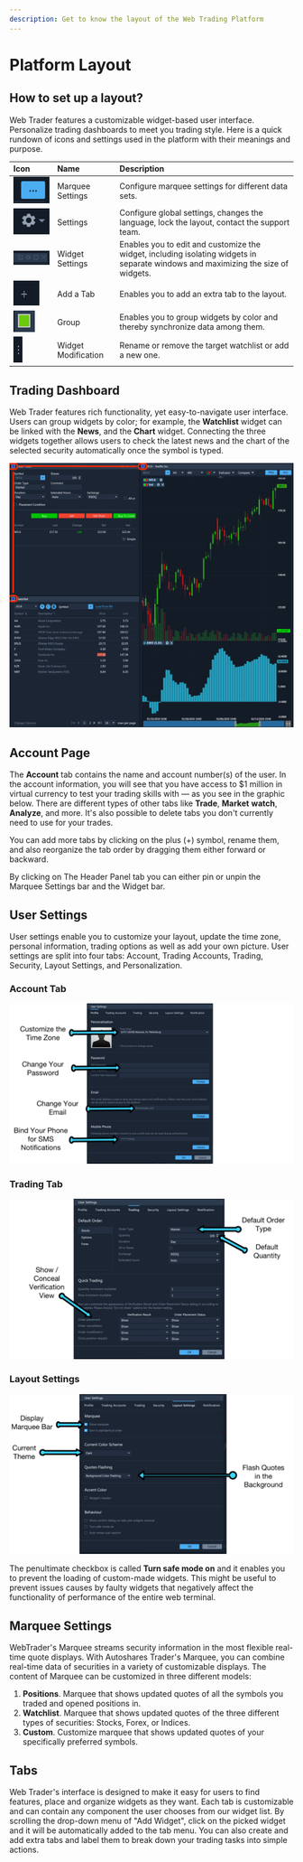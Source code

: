 ```yaml
---
description: Get to know the layout of the Web Trading Platform
---
```


# Platform Layout

## How to set up a layout?

Web Trader features a customizable widget-based user interface. Personalize trading dashboards to meet you trading style. Here is a quick rundown of icons and settings used in the platform with their meanings and purpose.

| Icon | Name | Description |
| :--- | :--- | :--- |
| ![](../../.gitbook/assets/screenshot-2020-03-19-at-16.12.34.png) | Marquee Settings | Configure marquee settings for different data sets. |
| ![](../../.gitbook/assets/screenshot-2020-03-19-at-16.16.37.png) | Settings | Configure global settings, changes the language, lock the layout, contact the support team. |
| ![](../../.gitbook/assets/screenshot-2020-03-19-at-16.20.33.png) | Widget Settings | Enables you to edit and customize the widget, including isolating widgets in separate windows and maximizing the size of widgets. |
| ![](../../.gitbook/assets/screenshot-2020-03-19-at-16.24.10.png) | Add a Tab | Enables you to add an extra tab to the layout. |
| ![](../../.gitbook/assets/screenshot-2020-03-19-at-16.37.31.png) | Group | Enables you to group widgets by color and thereby synchronize data among them. |
| ![](../../.gitbook/assets/screenshot-2020-03-19-at-16.38.55.png) | Widget Modification | Rename or remove the target watchlist or add a new one. |

## Trading Dashboard

Web Trader features rich functionality, yet easy-to-navigate user interface. Users can group widgets by color; for example, the **Watchlist** widget can be linked with the **News**, and the **Chart** widget. Connecting the three widgets together allows users to check the latest news and the chart of the selected security automatically once the symbol is typed.

![](../../.gitbook/assets/screenshot-2020-03-19-at-16.42.42.png)

## Account Page

The **Account** tab contains the name and account number\(s\) of the user. In the account information, you will see that you have access to $1 million in virtual currency to test your trading skills with — as you see in the graphic below. There are different types of other tabs like **Trade**, **Market** **watch**, **Analyze**, and more. It's also possible to delete tabs you don't currently need to use for your trades.

You can add more tabs by clicking on the plus \(+\) symbol, rename them, and also reorganize the tab order by dragging them either forward or backward.

By clicking on The Header Panel tab you can either pin or unpin the Marquee Settings bar and the Widget bar.

## User Settings

User settings enable you to customize your layout, update the time zone, personal information, trading options as well as add your own picture. User settings are split into four tabs: Account, Trading Accounts, Trading, Security, Layout Settings, and Personalization.

### Account Tab

![](../../.gitbook/assets/accountsettings.png)

### Trading Tab

![](../../.gitbook/assets/trading-account-tab.png)

### Layout Settings

![](../../.gitbook/assets/layout-settings.png)

The penultimate checkbox is called **Turn safe mode on** and it enables you to prevent the loading of custom-made widgets. This might be useful to prevent issues causes by faulty widgets that negatively affect the functionality of performance of the entire web terminal.

## Marquee Settings

WebTrader's Marquee streams security information in the most flexible real-time quote displays. With Autoshares Trader's Marquee, you can combine real-time data of securities in a variety of customizable displays. The content of Marquee can be customized in three different models:

1. **Positions**. Marquee that shows updated quotes of all the symbols you traded and opened positions in.
2. **Watchlist**. Marquee that shows updated quotes of the three different types of securities: Stocks, Forex, or Indices.
3. **Custom**. Customize marquee that shows updated quotes of your specifically preferred symbols.

## Tabs

Web Trader's interface is designed to make it easy for users to find features, place and organize widgets as they want. Each tab is customizable and can contain any component the user chooses from our widget list. By scrolling the drop-down menu of "Add Widget", click on the picked widget and it will be automatically added to the tab menu. You can also create and add extra tabs and label them to break down your trading tasks into simple actions.

